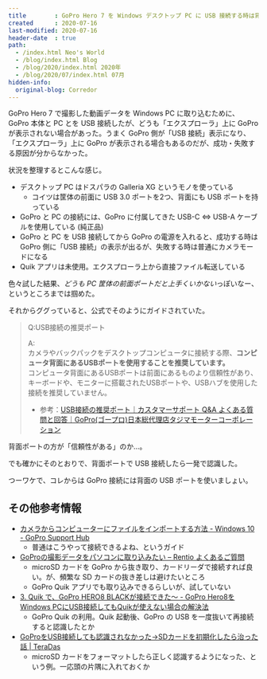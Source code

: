 ```yaml
---
title        : GoPro Hero 7 を Windows デスクトップ PC に USB 接続する時は背面ポートを使う
created      : 2020-07-16
last-modified: 2020-07-16
header-date  : true
path:
  - /index.html Neo's World
  - /blog/index.html Blog
  - /blog/2020/index.html 2020年
  - /blog/2020/07/index.html 07月
hidden-info:
  original-blog: Corredor
---
```


GoPro Hero 7 で撮影した動画データを Windows PC に取り込むために、GoPro 本体と PC とを USB 接続したが、どうも「エクスプローラ」上に GoPro が表示されない場合があった。うまく GoPro 側が「USB 接続」表示になり、「エクスプローラ」上に GoPro が表示される場合もあるのだが、成功・失敗する原因が分からなかった。

状況を整理するとこんな感じ。

- デスクトップ PC はドスパラの Galleria XG というモノを使っている
  - コイツは筐体の前面に USB 3.0 ポートを2つ、背面にも USB ポートを持っている
- GoPro と PC の接続には、GoPro に付属してきた USB-C ⇔ USB-A ケーブルを使用している (純正品)
- GoPro と PC を USB 接続してから GoPro の電源を入れると、成功する時は GoPro 側に「USB 接続」の表示が出るが、失敗する時は普通にカメラモードになる
- Quik アプリは未使用。エクスプローラ上から直接ファイル転送している

色々試した結果、*どうも PC 筐体の前面ポートだと上手くいかない*っぽいなー、というところまでは掴めた。

それからググっていると、公式でそのようにガイドされていた。

> Q:USB接続の推奨ポート
> 
> A:  
> カメラやバックパックをデスクトップコンピュータに接続する際、**コンピュータ背面にあるUSBポートを使用することを推奨しています。**  
> コンピュータ背面にあるUSBポートは前面にあるものより信頼性があり、キーボードや、モニターに搭載されたUSBポートや、USBハブを使用した接続を推奨していません。
> 
> - 参考：[USB接続の推奨ポート｜カスタマーサポート Q&A よくある質問と回答｜GoPro(ゴープロ)日本総代理店タジマモーターコーポレーション](https://www.tajima-motor.com/gopro/faqs/ans/common/6014.html)

背面ポートの方が「信頼性がある」のか…。

でも確かにそのとおりで、背面ポートで USB 接続したら一発で認識した。

つーワケで、コレからは GoPro 接続には背面の USB ポートを使いましょい。

## その他参考情報

- [カメラからコンピューターにファイルをインポートする方法 - Windows 10 - GoPro Support Hub](https://community.gopro.com/t5/ja/12459-12513-12521-12363-12425-12467-12531-12500-12517-12540/ta-p/399641)
  - 普通はこうやって接続できるよね、というガイド
- [GoProの撮影データをパソコンに取り込みたい – Rentio よくあるご質問](https://www.rentio.jp/help/archives/1276)
  - microSD カードを GoPro から抜き取り、カードリーダで接続すれば良い。が、頻繁な SD カードの抜き差しは避けたいところ
  - GoPro Quik アプリでも取り込みできるらしいが、試していない
- [3. Quik で、GoPro HERO8 BLACKが接続できた～ - GoPro Hero8をWindows PCにUSB接続してもQuikが使えない場合の解決法](http://manualkun.com/goprodriver/3/)
  - GoPro Quik の利用。Quik 起動後、GoPro の USB を一度抜いて再接続すると認識したとか
- [GoProをUSB接続しても認識されなかった→SDカードを初期化したら治った話 | TeraDas](https://www.teradas.net/archives/30542/)
  - microSD カードをフォーマットしたら正しく認識するようになった、という例。一応頭の片隅に入れておくか
